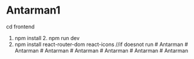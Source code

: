 # Antarman1 
cd frontend
1. npm install
   2. npm run dev
3. npm install react-router-dom react-icons //if doesnot run
#   A n t a r m a n 
 
 #   A n t a r m a n 
 
 #   A n t a r m a n 
 
 #   A n t a r m a n 
 
 #   A n t a r m a n 
 
 #   A n t a r m a n 
 
 #   A n t a r m a n 
 
 
